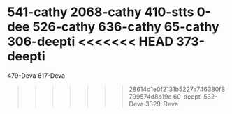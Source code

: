 
541-cathy
2068-cathy
410-stts
0-dee
526-cathy
636-cathy
65-cathy
306-deepti 
<<<<<<< HEAD
373-deepti 
=======
479-Deva
617-Deva
>>>>>>> 28614d1e0f2131b5227a746380f8799574d8b19c
60-deepti 
532-Deva
3329-Deva
